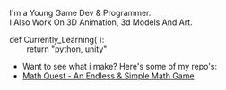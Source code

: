 I'm a Young Game Dev & Programmer. 
<br />I Also Work On 3D Animation, 3d Models And Art. 

def Currently_Learning( ):
<br />⠀⠀⠀return "python, unity"
* Want to see what i make? Here's some of my repo's:
* [Math Quest - An Endless & Simple Math Game](https://github.com/CodenTheSynth/MathQuest)

  






